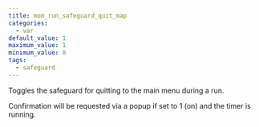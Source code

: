 ```yaml
---
title: mom_run_safeguard_quit_map
categories:
  - var
default_value: 1
maximum_value: 1
minimum_value: 0
tags:
  - safeguard
---
```


Toggles the safeguard for quitting to the main menu during a run.

Confirmation will be requested via a popup if set to 1 (on) and the timer is running.
